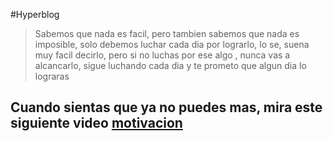 #Hyperblog
>Sabemos que nada es facil, pero tambien sabemos que nada es imposible, solo debemos luchar cada dia por lograrlo, lo se, suena muy facil decirlo, pero si no luchas por ese algo , nunca vas a alcancarlo, sigue luchando cada dia y te prometo que algun dia lo lograras

## Cuando sientas que ya  no puedes mas, mira este siguiente video [motivacion]
[motivacion]: http://https://www.youtube.com/watch?v=QYQBbq6hXMo "sigue adelante"